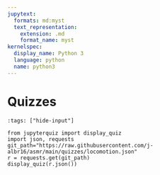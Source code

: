 ```yaml
---
jupytext:
  formats: md:myst
  text_representation:
    extension: .md
    format_name: myst
kernelspec:
  display_name: Python 3
  language: python
  name: python3
---
```


# Quizzes

```{code-cell} ipython3
:tags: ["hide-input"]

from jupyterquiz import display_quiz
import json, requests
git_path="https://raw.githubusercontent.com/j-albr16/asmr/main/quizzes/locomotion.json"
r = requests.get(git_path)
display_quiz(r.json())
```


